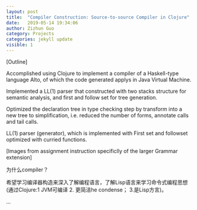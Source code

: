 ```yaml
---
layout: post
title:  "Compiler Construction: Source-to-source Compiler in Clojure"
date:   2019-05-14 19:34:06
author: Zizhun Guo
category: Projects
categories: jekyll update
visible: 1
---
```

[Outline]

Accomplished using Clojure to implement a compiler of a Haskell-type language Alto, of which the code generated applys in Java Virtual Machine. 

Implemented a LL(1) parser that constructed with two stacks structure for semantic analysis, and 
first and follow set for tree generation. 

Optimized the declaration tree in type checking step by transform into a new tree to simplification, i.e. reduced the number of forms, annotate calls and tail calls.


LL(1) parser (generator), which is implemented with First set and followset optimized with curried functions. 



[Images from assignment instruction specificlly of the larger Grammar extension]



为什么compiler？

希望学习编译器构造来深入了解编程语言，了解Lisp语言来学习命令式编程思想(通过Clojure:1 JVM可编译 2. 更简洁he condense； 3.是Lisp方言)。

...

